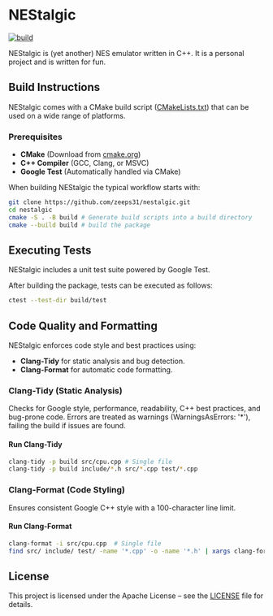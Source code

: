 # NEStalgic 

[![build](https://github.com/zeeps31/nestalgic/actions/workflows/build.yml/badge.svg)](https://github.com/zeeps31/nestalgic/actions/workflows/build.yml)

NEStalgic is (yet another) NES emulator written in C++. It is a personal project and is written for fun.


## Build Instructions

NEStalgic comes with a CMake build script ([CMakeLists.txt](https://github.com/zeeps31/nestalgic/blob/main/CMakeLists.txt)) that can be used on a wide range of platforms. 

### Prerequisites
- **CMake** (Download from [cmake.org](https://cmake.org/download/))
- **C++ Compiler** (GCC, Clang, or MSVC)
- **Google Test** (Automatically handled via CMake)

When building NEStalgic the typical workflow starts with:

```bash
git clone https://github.com/zeeps31/nestalgic.git
cd nestalgic 
cmake -S . -B build # Generate build scripts into a build directory
cmake --build build # build the package
```

## Executing Tests

NEStalgic includes a unit test suite powered by Google Test.

After building the package, tests can be executed as follows:

```bash
ctest --test-dir build/test
```

## Code Quality and Formatting

NEStalgic enforces code style and best practices using:

* **Clang-Tidy** for static analysis and bug detection.
* **Clang-Format** for automatic code formatting.

### Clang-Tidy (Static Analysis)

Checks for Google style, performance, readability, C++ best practices, and bug-prone code.
Errors are treated as warnings (WarningsAsErrors: '*'), failing the build if issues are found.

#### Run Clang-Tidy

```bash
clang-tidy -p build src/cpu.cpp # Single file
clang-tidy -p build include/*.h src/*.cpp test/*.cpp
```

### Clang-Format (Code Styling)

Ensures consistent Google C++ style with a 100-character line limit.

#### Run Clang-Format

```bash
clang-format -i src/cpu.cpp  # Single file
find src/ include/ test/ -name '*.cpp' -o -name '*.h' | xargs clang-format -i # Entire project
```

## License 
This project is licensed under the Apache License – see the [LICENSE](https://github.com/zeeps31/nestalgic/blob/main/LICENSE) file for details.